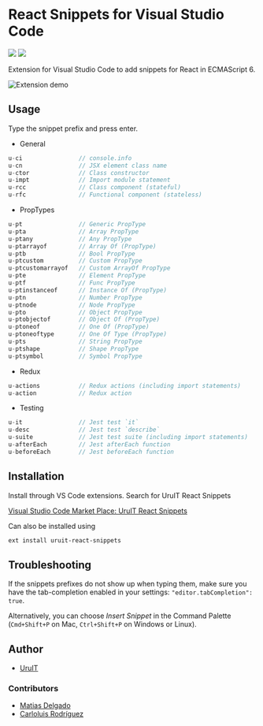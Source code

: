 # React Snippets for Visual Studio Code

[![](https://vsmarketplacebadge.apphb.com/version/UruIT.uruit-react-snippets.svg)](https://marketplace.visualstudio.com/items?itemName=UruIT.uruit-react-snippets)
[![](https://vsmarketplacebadge.apphb.com/installs/UruIT.uruit-react-snippets.svg)](https://marketplace.visualstudio.com/items?itemName=UruIT.uruit-react-snippets)


Extension for Visual Studio Code to add snippets for React in ECMAScript 6.

![Extension demo](./images/snippet-demo.gif)

## Usage

Type the snippet prefix and press enter.

* General
```javascript
u-ci                // console.info
u-cn                // JSX element class name
u-ctor              // Class constructor
u-impt              // Import module statement
u-rcc               // Class component (stateful)
u-rfc               // Functional component (stateless)
```

* PropTypes
```javascript
u-pt                // Generic PropType
u-pta               // Array PropType
u-ptany             // Any PropType
u-ptarrayof         // Array Of (PropType)
u-ptb               // Bool PropType
u-ptcustom          // Custom PropType
u-ptcustomarrayof   // Custom ArrayOf PropType
u-pte               // Element PropType
u-ptf               // Func PropType
u-ptinstanceof      // Instance Of (PropType)
u-ptn               // Number PropType
u-ptnode            // Node PropType
u-pto               // Object PropType
u-ptobjectof        // Object Of (PropType)
u-ptoneof           // One Of (PropType)
u-ptoneoftype       // One Of Type (PropType)
u-pts               // String PropType
u-ptshape           // Shape PropType
u-ptsymbol          // Symbol PropType
```

* Redux
```javascript
u-actions           // Redux actions (including import statements)
u-action            // Redux action
```

* Testing
```javascript
u-it                // Jest test `it`
u-desc              // Jest test `describe`
u-suite             // Jest test suite (including import statements)
u-afterEach         // Jest afterEach function
u-beforeEach        // Jest beforeEach function
```

## Installation

Install through VS Code extensions. Search for UruIT React Snippets

[Visual Studio Code Market Place: UruIT React Snippets](https://marketplace.visualstudio.com/items?itemName=UruIT.uruit-react-snippets)

Can also be installed using

```bash
ext install uruit-react-snippets
```

## Troubleshooting

If the snippets prefixes do not show up when typing them, make sure you have the tab-completion enabled in your settings: `"editor.tabCompletion": true`.

Alternatively, you can choose *Insert Snippet* in the Command Palette (`Cmd+Shift+P` on Mac, `Ctrl+Shift+P` on Windows or Linux).

## Author

* [UruIT](https://github.com/UruIT)

### Contributors

* [Matias Delgado](https://github.com/matiasdelgado)
* [Carloluis Rodríguez](https://github.com/carloluis)

